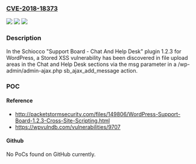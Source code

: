 ### [CVE-2018-18373](https://cve.mitre.org/cgi-bin/cvename.cgi?name=CVE-2018-18373)
![](https://img.shields.io/static/v1?label=Product&message=n%2Fa&color=blue)
![](https://img.shields.io/static/v1?label=Version&message=n%2Fa&color=blue)
![](https://img.shields.io/static/v1?label=Vulnerability&message=n%2Fa&color=brighgreen)

### Description

In the Schiocco "Support Board - Chat And Help Desk" plugin 1.2.3 for WordPress, a Stored XSS vulnerability has been discovered in file upload areas in the Chat and Help Desk sections via the msg parameter in a /wp-admin/admin-ajax.php sb_ajax_add_message action.

### POC

#### Reference
- http://packetstormsecurity.com/files/149806/WordPress-Support-Board-1.2.3-Cross-Site-Scripting.html
- https://wpvulndb.com/vulnerabilities/9707

#### Github
No PoCs found on GitHub currently.

